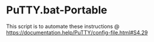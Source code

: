# PuTTY.bat-Portable
This script is to automate these instructions @ https://documentation.help/PuTTY/config-file.html#S4.29
